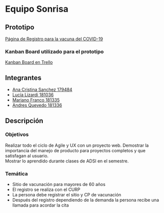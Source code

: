 # Equipo Sonrisa

## Prototipo
[Página de Registro para la vacuna del COVID-19](https://registrocovidsonrisa.tiiny.site/)

### Kanban Board utilizado para el prototipo
[Kanban Board en Trello](https://trello.com/invite/b/eICxw7Ql/9b223cef9ccff238d495201d544699c9/prototipo-adsi)

## Integrantes
- [Ana Cristina Sanchez 179484](https://github.com/anacris2802)
- [Lucía Lizardi 181036](https://github.com/LuciaLizardi)
- [Mariano Franco 181335](https://github.com/marianofranco1998)
- [Andres Quevedo 181336](https://github.com/quevedoa)

## Descripción
### Objetivos 

Realizar todo el ciclo de Agile y UX con un proyecto web. Demostrar la importancia del manejo de producto para proyectos completos y que satisfagan al usuario.  
Mostrar lo aprendido durante clases de ADSI en el semestre.

### Temática 

- Sitio de vacunación para mayores de 60 años  
- El registro se realiza con el CURP 
- La persona debe registrar el sitio y CP de vacunación  
- Después del registro dependiendo de la demanda la persona recibe una llamada para acordar la cita 

